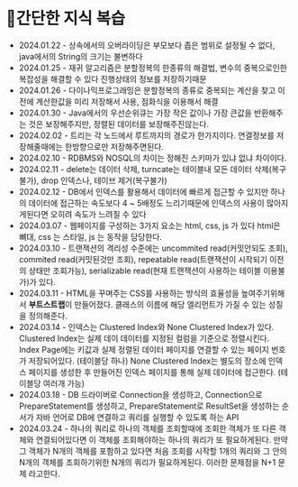 # 📄간단한 지식 복습

- 2024.01.22 - 상속에서의 오버라이딩은 부모보다 좁은 범위로 설정될 수 없다, java에서의 String의 크기는 불변하다
- 2024.01.25 - 재귀 알고리즘은 분할정복의 한종류의 해결법, 변수의 중복으로인한 복잡성을 해결할 수 있다 진행상태의 정보를 저장하기때문
- 2024.01.26 - 다이나믹프로그래밍은 분할정복의 종류로 중복되는 계산을 찾고 이전에 계산한값을 미리 저장해서 사용, 점화식을 이용해서 해결
- 2024.01.30 - Java에서의 우선순위큐는 가장 작은 값이나 가장 큰값을 반환해주는 것은 보장해주지만, 정렬된 데이터를 보장해주진않는다.
- 2024.02.02 - 트리는 각 노드에서 루트까지의 경로가 한가지이다. 연결정보를 저장해줄때에는 한방향으로만 저장해주면된다.
- 2024.02.10 - RDBMS와 NOSQL의 차이는 정해진 스키마가 있냐 없냐 차이이다.
- 2024.02.11 - delete는 데이터 삭제, turncate는 테이블내 모든 데이터 삭제(복구불가), drop 인덱스나, 테이브 제거(복구불가)
- 2024.02.12 - DB에서 인덱스를 활용해서 데이터에 빠르게 접근할 수 있지만 하나의 데이터에 접근하는 속도보다 4 ~ 5배정도 느리기때문에 인덱스의 사용이 많아지게된다면 오히려 속도가 느려질 수 있다
- 2024.03.07 - 웹페이지를 구성하는 3가지 요소는 html, css, js 가 있다 html은 뼈대, css 는 스타일, js 는 동작을 담당한다.
- 2024.03.10 - 트랜잭션의 격리성 수준에는 uncommited read(커밋안되도 조회), commited read(커밋된것만 조회), repeatable read(트랜잭션이 시작되기 이전의 상태만 조회가능), serializable read(현재 트랜잭션이 사용하는 테이블 이용불가)가 있다.
- 2024.03.11 - HTML을 꾸며주는 CSS를 사용하는 방식의 효율성을 높여주기위해서 **부트스트랩**이 만들어졌다. 클래스의 이름에 해당 엘리먼트가 가질 수 있는 성질을 정의해준다.
- 2024.03.14 - 인덱스는 Clustered Index와 None Clustered Index가 있다. Clustered Index는 실제 데이 데이터를 지정된 컬럼을 기준으로 정렬시킨다. Index  Page에는 키값과 실제 정렬된 데이터 페이지를 연결할 수 있는 페이지 번호가 저장되어있다. (테이블당 하나)
  None Clustered Index는 별도의 장소에 인덱스 페이지를 생성한 후 만들어진 인덱스 페이지를 통해 실제 데이터에 접근한다. (테이블당 여러개 가능)
- 2024.03.18 - DB 드라이버로 Connection을 생성하고, Connection으로 PrepareStatement를 생성하고, PrepareStatement로 ResultSet을 생성하는 순서가 자바 언어로 DB에 연결하고 쿼리를 실행할 수 있도록 하는 API
- 2024.03.24 - 하나의 쿼리로 하나의 객체를 조회할때에 조회한 객체가 또 다른 객체와 연결되어있다면 이 객체를 조회해야하는 하나의 쿼리가 또 필요하게된다. 만약 그 객체가 N개의 객체를 포함하고 있다면 처음 조회를 시작할 1개의 쿼리와 그 안의 N개의 객체를 조회하기위한 N개의 쿼리가 필요하게된다. 이러한 문제점을 N+1 문제 라고한다.
